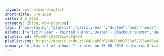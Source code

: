 ```yaml
---
layout: post-album-playlist
short-title: 5-8-2018
title: 5-8-2018
category: [blog, now-playing]
tags: ["now-playing","playlist","grizzly-bear","dusted","beach-house","beck","tiny-moving-parts","fleet-foxes","the-monks","the-voidz","arctic-monkeys"]
albums: ["Grizzly Bear - Painted Ruins","Dusted - Blackout Summer","Beach House - 7","Beck - Colors","Tiny Moving Parts - Celebrate","Fleet Foxes - Crack-Up","The Monks - Black Monk Time","The Voidz - Virtue","Arctic Monkeys - Tranquility Base Hotel & Casino"]
playlist-id: 3Fyz0D41Mj9SOLafeTgYCM
playlist-img: https://mosaic.scdn.co/640/ab67616d0000b2730af2276ae66a42e73eb07683ab67616d0000b2735ffc636c233a725727db58deab67616d0000b2737b0c69ed623054a7d9a17e94ab67616d0000b27385c5d4eeba7c22b3df57e054
summary: "A playlist of albums I created on 05-08-2018 featuring Grizzly Bear, Dusted, Beach House, Beck, Tiny Moving Parts, Fleet Foxes, The Monks, The Voidz, and Arctic Monkeys"
---
```

